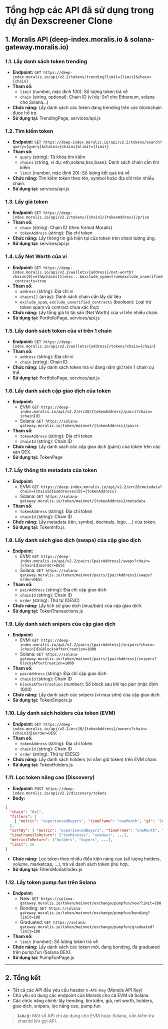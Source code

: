 # Tổng hợp các API đã sử dụng trong dự án Dexscreener Clone

## 1. Moralis API (deep-index.moralis.io & solana-gateway.moralis.io)

### 1.1. Lấy danh sách token trending
- **Endpoint:** `GET https://deep-index.moralis.io/api/v2.2/tokens/trending?limit={limit}&chain={chain}`
- **Tham số:**
  - `limit` (number, mặc định 100): Số lượng token trả về
  - `chain` (string, optional): Chain ID (ví dụ: 0x1 cho Ethereum, solana cho Solana...)
- **Chức năng:** Lấy danh sách các token đang trending trên các blockchain được hỗ trợ.
- **Sử dụng tại:** TrendingPage, services/api.js

### 1.2. Tìm kiếm token
- **Endpoint:** `GET https://deep-index.moralis.io/api/v2.2/tokens/search?query={query}&chains={chains}&limit={limit}`
- **Tham số:**
  - `query` (string): Từ khóa tìm kiếm
  - `chains` (string, ví dụ: eth,solana,bsc,base): Danh sách chain cần tìm kiếm
  - `limit` (number, mặc định 20): Số lượng kết quả trả về
- **Chức năng:** Tìm kiếm token theo tên, symbol hoặc địa chỉ trên nhiều chain.
- **Sử dụng tại:** services/api.js

### 1.3. Lấy giá token
- **Endpoint:** `GET https://deep-index.moralis.io/api/v2.2/tokens/{chain}/{tokenAddress}/price`
- **Tham số:**
  - `chain` (string): Chain ID (theo format Moralis)
  - `tokenAddress` (string): Địa chỉ token
- **Chức năng:** Lấy thông tin giá hiện tại của token trên chain tương ứng.
- **Sử dụng tại:** services/api.js

### 1.4. Lấy Net Worth của ví
- **Endpoint:** `GET https://deep-index.moralis.io/api/v2.2/wallets/{address}/net-worth?chains[0]=eth&chains[1]=bsc...&exclude_spam=true&exclude_unverified_contracts=true`
- **Tham số:**
  - `address` (string): Địa chỉ ví
  - `chains[]` (array): Danh sách chain cần lấy dữ liệu
  - `exclude_spam`, `exclude_unverified_contracts` (boolean): Loại trừ token spam và contract chưa xác thực
- **Chức năng:** Lấy tổng giá trị tài sản (Net Worth) của ví trên nhiều chain.
- **Sử dụng tại:** PortfolioPage, services/api.js

### 1.5. Lấy danh sách token của ví trên 1 chain
- **Endpoint:** `GET https://deep-index.moralis.io/api/v2.2/wallets/{address}/tokens?chain={chain}`
- **Tham số:**
  - `address` (string): Địa chỉ ví
  - `chain` (string): Chain ID
- **Chức năng:** Lấy danh sách token mà ví đang nắm giữ trên 1 chain cụ thể.
- **Sử dụng tại:** PortfolioPage, services/api.js

### 1.6. Lấy danh sách cặp giao dịch của token
- **Endpoint:**
  - EVM: `GET https://deep-index.moralis.io/api/v2.2/erc20/{tokenAddress}/pairs?chain={chainId}`
  - Solana: `GET https://solana-gateway.moralis.io/token/mainnet/{tokenAddress}/pairs`
- **Tham số:**
  - `tokenAddress` (string): Địa chỉ token
  - `chainId` (string): Chain ID
- **Chức năng:** Lấy danh sách các cặp giao dịch (pairs) của token trên các sàn DEX.
- **Sử dụng tại:** TokenPage

### 1.7. Lấy thông tin metadata của token
- **Endpoint:**
  - EVM: `GET https://deep-index.moralis.io/api/v2.2/erc20/metadata?chain={chainId}&addresses[0]={tokenAddress}`
  - Solana: `GET https://solana-gateway.moralis.io/token/mainnet/{tokenAddress}/metadata`
- **Tham số:**
  - `tokenAddress` (string): Địa chỉ token
  - `chainId` (string): Chain ID
- **Chức năng:** Lấy metadata (tên, symbol, decimals, logo, ...) của token.
- **Sử dụng tại:** TokenInfo.js

### 1.8. Lấy danh sách giao dịch (swaps) của cặp giao dịch
- **Endpoint:**
  - EVM: `GET https://deep-index.moralis.io/api/v2.2/pairs/{pairAddress}/swaps?chain={chainId}&order=DESC`
  - Solana: `GET https://solana-gateway.moralis.io/token/mainnet/pairs/{pairAddress}/swaps?order=DESC`
- **Tham số:**
  - `pairAddress` (string): Địa chỉ cặp giao dịch
  - `chainId` (string): Chain ID
  - `order` (string): Thứ tự (DESC)
- **Chức năng:** Lấy lịch sử giao dịch (mua/bán) của cặp giao dịch.
- **Sử dụng tại:** TokenTransactions.js

### 1.9. Lấy danh sách snipers của cặp giao dịch
- **Endpoint:**
  - EVM: `GET https://deep-index.moralis.io/api/v2.2/pairs/{pairAddress}/snipers?chain={chainId}&blocksAfterCreation=1000`
  - Solana: `GET https://solana-gateway.moralis.io/token/mainnet/pairs/{pairAddress}/snipers?blocksAfterCreation=1000`
- **Tham số:**
  - `pairAddress` (string): Địa chỉ cặp giao dịch
  - `chainId` (string): Chain ID
  - `blocksAfterCreation` (number): Số block sau khi tạo pair (mặc định 1000)
- **Chức năng:** Lấy danh sách các snipers (ví mua sớm) của cặp giao dịch.
- **Sử dụng tại:** TokenSnipers.js

### 1.10. Lấy danh sách holders của token (EVM)
- **Endpoint:** `GET https://deep-index.moralis.io/api/v2.2/erc20/{tokenAddress}/owners?chain={chainId}&order=DESC`
- **Tham số:**
  - `tokenAddress` (string): Địa chỉ token
  - `chainId` (string): Chain ID
  - `order` (string): Thứ tự (DESC)
- **Chức năng:** Lấy danh sách holders (ví nắm giữ token) trên EVM chain.
- **Sử dụng tại:** TokenHolders.js

### 1.11. Lọc token nâng cao (Discovery)
- **Endpoint:** `POST https://deep-index.moralis.io/api/v2.2/discovery/tokens`
- **Body:**
```json
{
  "chain": "0x1",
  "filters": [
    { "metric": "experiencedBuyers", "timeFrame": "oneMonth", "gt": "10" }
  ],
  "sortBy": { "metric": "experiencedBuyers", "timeFrame": "oneMonth", "type": "DESC" },
  "timeFramesToReturn": ["tenMinutes", "oneHour", ...],
  "metricsToReturn": ["holders", "buyers", ...],
  "limit": 20
}
```
- **Chức năng:** Lọc token theo nhiều điều kiện nâng cao (số lượng holders, volume, marketcap, ...), trả về danh sách token phù hợp.
- **Sử dụng tại:** FiltersModal/index.js

### 1.12. Lấy token pump.fun trên Solana
- **Endpoint:**
  - New: `GET https://solana-gateway.moralis.io/token/mainnet/exchange/pumpfun/new?limit=100`
  - Bonding: `GET https://solana-gateway.moralis.io/token/mainnet/exchange/pumpfun/bonding?limit=100`
  - Graduated: `GET https://solana-gateway.moralis.io/token/mainnet/exchange/pumpfun/graduated?limit=100`
- **Tham số:**
  - `limit` (number): Số lượng token trả về
- **Chức năng:** Lấy danh sách các token mới, đang bonding, đã graduated trên pump.fun (Solana DEX).
- **Sử dụng tại:** PumpFunPage.js

---

## 2. Tổng kết
- Tất cả các API đều yêu cầu header `X-API-Key` (Moralis API Key)
- Chủ yếu sử dụng các endpoint của Moralis cho cả EVM và Solana
- Các chức năng chính: lấy trending, tìm kiếm, giá, net worth, holders, giao dịch, snipers, lọc nâng cao, pump.fun

> **Lưu ý:** Một số API chỉ áp dụng cho EVM hoặc Solana, cần kiểm tra chainId khi gọi API. 
